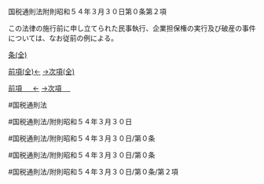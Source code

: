 国税通則法附則昭和５４年３月３０日第０条第２項

この法律の施行前に申し立てられた民事執行、企業担保権の実行及び破産の事件については、なお従前の例による。

[条(全)](国税通則法＿＿＿＿附則昭和５４年３月３０日第０条_.md)

[前項(全)←](国税通則法＿＿＿＿附則昭和５４年３月３０日第０条第１項_.md)    [→次項(全)](国税通則法＿＿＿＿附則昭和５４年３月３０日第０条第３項_.md)

[前項 　 ←](国税通則法＿＿＿＿附則昭和５４年３月３０日第０条第１項.md)    [→次項 　 ](国税通則法＿＿＿＿附則昭和５４年３月３０日第０条第３項.md)



#国税通則法

#国税通則法/附則昭和５４年３月３０日

#国税通則法/附則昭和５４年３月３０日/第０条

#国税通則法/附則昭和５４年３月３０日/第０条

#国税通則法/附則昭和５４年３月３０日/第０条/第２項

